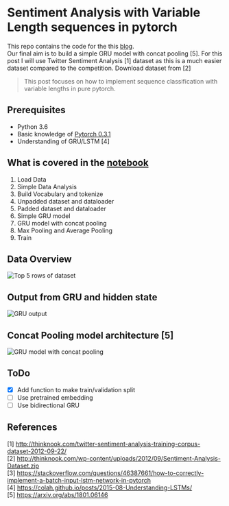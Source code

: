 # Sentiment Analysis with Variable Length sequences in pytorch

This repo contains the code for the this [blog](https://medium.com/@sonicboom8/sentiment-analysis-with-variable-length-sequences-in-pytorch-6241635ae130).  
Our final aim is to build a simple GRU model with concat pooling [5]. For this post I will use Twitter Sentiment Analysis [1] dataset as this is a much easier dataset compared to the competition. Download dataset from [2]

> This post focuses on how to implement sequence classification with variable lengths in pure pytorch.

## Prerequisites

* Python 3.6
* Basic knowledge of [Pytorch 0.3.1](http://pytorch.org/)
* Understanding of GRU/LSTM [4]

## What is covered in the [notebook](Sentiment%20analysis%20pytorch.ipynb)

1. Load Data
2. Simple Data Analysis
3. Build Vocabulary and tokenize
4. Unpadded dataset and dataloader
5. Padded dataset and dataloader
6. Simple GRU model
7. GRU model with concat pooling
8. Max Pooling and Average Pooling
9. Train

## Data Overview

![Top 5 rows of dataset](data/imgs/dfhead.png "Top 5 rows of dataset")

## Output from GRU and hidden state

![GRU output](data/imgs/last_out.jpg "GRU output")

## Concat Pooling model architecture [5]

![GRU model with concat pooling](data/imgs/Slide2.JPG "GRU model with concat pooling")

## ToDo

- [x] Add function to make train/validation split
- [ ] Use pretrained embedding
- [ ] Use bidirectional GRU

## References

[1] http://thinknook.com/twitter-sentiment-analysis-training-corpus-dataset-2012-09-22/  
[2] http://thinknook.com/wp-content/uploads/2012/09/Sentiment-Analysis-Dataset.zip  
[3] https://stackoverflow.com/questions/46387661/how-to-correctly-implement-a-batch-input-lstm-network-in-pytorch  
[4] https://colah.github.io/posts/2015-08-Understanding-LSTMs/  
[5] https://arxiv.org/abs/1801.06146
